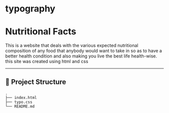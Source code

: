 ﻿# typography
# Nutritional Facts

This is a website that deals with the various expected nutritional composition of any food that anybody would want to take in so as to have a better health condition and also making you live the best life health-wise. this site was created using html and css

---

## 📂 Project Structure

```plaintext
.
├── index.html 
├── typo.css
└── README.md
